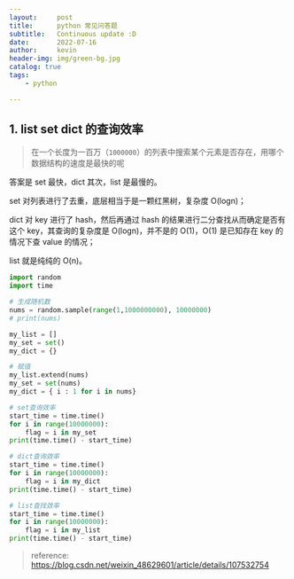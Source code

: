 ```yaml
---
layout:     post
title:      python 常见问答题
subtitle:   Continuous update :D
date:       2022-07-16
author:     kevin
header-img: img/green-bg.jpg
catalog: true
tags:
    - python

---
```


##  1. list set dict 的查询效率



> 在一个长度为一百万（`1000000`）的列表中搜索某个元素是否存在，用哪个数据结构的速度是最快的呢

答案是 set 最快，dict 其次，list 是最慢的。

set 对列表进行了去重，底层相当于是一颗红黑树，复杂度 O(logn)；

dict 对 key 进行了 hash，然后再通过 hash 的结果进行二分查找从而确定是否有这个 key，其查询的复杂度是 O(logn)，并不是的 O(1)，O(1) 是已知存在 key 的情况下查 value 的情况；

list 就是纯纯的 O(n)。

```python
import random
import time

# 生成随机数
nums = random.sample(range(1,1000000000), 10000000)
# print(nums)

my_list = []
my_set = set()
my_dict = {}

# 赋值
my_list.extend(nums)
my_set = set(nums)
my_dict = { i : 1 for i in nums}

# set查询效率
start_time = time.time()
for i in range(10000000):
    flag = i in my_set
print(time.time() - start_time)

# dict查询效率
start_time = time.time()
for i in range(10000000):
    flag = i in my_dict
print(time.time() - start_time)

# list查找效率
start_time = time.time()
for i in range(10000000):
    flag = i in my_list
print(time.time() - start_time)

```

> reference: https://blog.csdn.net/weixin_48629601/article/details/107532754
